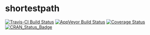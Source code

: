 # shortestpath

[![Travis-CI Build Status](https://travis-ci.org/mhils/shortestpath.svg?branch=master)](https://travis-ci.org/mhils/shortestpath)
[![AppVeyor Build Status](https://ci.appveyor.com/api/projects/status/github/mhils/shortestpath?branch=master&svg=true)](https://ci.appveyor.com/project/mhils/shortestpath)
[![Coverage Status](https://img.shields.io/codecov/c/github/mhils/shortestpath/master.svg)](https://codecov.io/github/mhils/shortestpath?branch=master)
[![CRAN_Status_Badge](http://www.r-pkg.org/badges/version/shortestpath)](http://cran.r-project.org/package=shortestpath)
